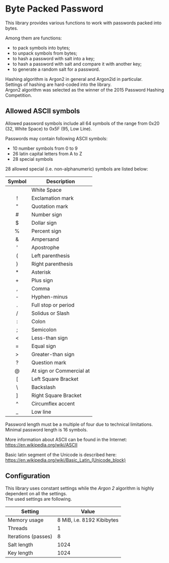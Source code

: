 # Byte Packed Password

This library provides various functions to work with passwords packed into 
bytes.

Among them are functions:
* to pack symbols into bytes; 
* to unpack symbols from bytes; 
* to hash a password with salt into a key; 
* to hash a password with salt and compare it with another key; 
* to generate a random salt for a password.

Hashing algorithm is Argon2 in general and Argon2id in particular.  
Settings of hashing are hard-coded into the library.  
Argon2 algorithm was selected as the winner of the 2015 Password Hashing 
Competition.

## Allowed ASCII symbols

Allowed password symbols include all 64 symbols of the range from 0x20 (32, 
White Space) to 0x5F (95, Low Line).

Passwords may contain following ASCII symbols:
* 10 number symbols from 0 to 9
* 26 latin capital letters from A to Z
* 28 special symbols

28 allowed special (i.e. non-alphanumeric) symbols are listed below:

| Symbol | Description              |
|:------:|--------------------------|
|        | White Space              |
|   !    | Exclamation mark         |
|   "    | Quotation mark           |
|   #    | Number sign              |
|   $    | Dollar sign              |
|   %    | Percent sign             |
|   &    | Ampersand                |
|   '    | Apostrophe               |
|   (    | Left parenthesis         |
|   )    | Right parenthesis        |
|   *    | Asterisk                 |
|   +    | Plus sign                |
|   ,    | Comma                    |
|   -    | Hyphen-minus             |
|   .    | Full stop or period      |
|   /    | Solidus or Slash         |
|   :    | Colon                    |
|   ;    | Semicolon                |
|  &lt;  | Less-than sign           |
|   =    | Equal sign               |
|  &gt;  | Greater-than sign        |
|   ?    | Question mark            |
|   @    | At sign or Commercial at |
|   [    | Left Square Bracket      |
|   \    | Backslash                |
|   ]    | Right Square Bracket     |
|   ^    | Circumflex accent        |
|   _    | Low line                 |

Password length must be a multiple of four due to technical limitations.  
Minimal password length is 16 symbols.

More information about ASCII can be found in the Internet:  
https://en.wikipedia.org/wiki/ASCII

Basic latin segment of the Unicode is described here:  
https://en.wikipedia.org/wiki/Basic_Latin_(Unicode_block)

## Configuration

This library uses constant settings while the _Argon 2_ algorithm is highly 
dependent on all the settings.  
The used settings are following.

| Setting             | Value                      |
|---------------------|----------------------------|
| Memory usage        | 8 MiB, i.e. 8192 Kibibytes |
| Threads             | 1                          |
| Iterations (passes) | 8                          |
| Salt length         | 1024                       |
| Key length          | 1024                       |
